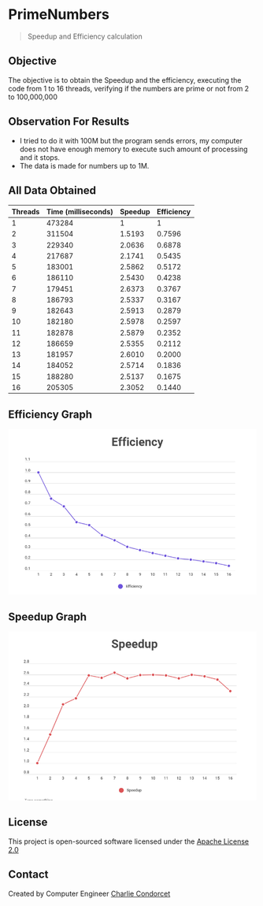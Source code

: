 # PrimeNumbers

> Speedup and Efficiency calculation


## Objective 

The objective is to obtain the Speedup and the efficiency, 
executing the code from 1 to 16 threads, verifying if the 
numbers are prime or not from 2 to 100,000,000


## Observation For Results

* I tried to do it with 100M but the program sends errors, 
my computer does not have enough memory to execute such 
amount of processing and it stops.
* The data is made for numbers up to 1M.


## All Data Obtained 

| Threads | Time (milliseconds) | Speedup | Efficiency |
| --- | --- | --- | --- |
| 1   | 473284  | 1       | 1       |
| 2   | 311504  | 1.5193  | 0.7596  |
| 3   | 229340  | 2.0636  | 0.6878  |
| 4   | 217687  | 2.1741  | 0.5435  |
| 5   | 183001  | 2.5862  | 0.5172  |
| 6   | 186110  | 2.5430  | 0.4238  |
| 7   | 179451  | 2.6373  | 0.3767  |
| 8   | 186793  | 2.5337  | 0.3167  |
| 9   | 182643  | 2.5913  | 0.2879  |
| 10  | 182180  | 2.5978  | 0.2597  |
| 11  | 182878  | 2.5879  | 0.2352  |
| 12  | 186659  | 2.5355  | 0.2112  |
| 13  | 181957  | 2.6010  | 0.2000  | 
| 14  | 184052  | 2.5714  | 0.1836  |
| 15  | 188280  | 2.5137  | 0.1675  |
| 16  | 205305  | 2.3052  | 0.1440  |


## Efficiency Graph

![TheEfficiency](./img/efficiency.png) 


## Speedup Graph

![TheSpeedup](./img/speedup.png) 


## License

This project is open-sourced software licensed under the [Apache License 2.0](https://www.apache.org/licenses/LICENSE-2.0)


## Contact

Created by Computer Engineer [Charlie Condorcet](https://github.com/charliecondorcet)